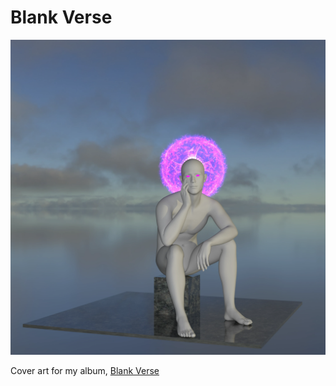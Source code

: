 # Blank Verse

![Blank Verse album cover](BlankVerse.webp)

Cover art for my album, [Blank Verse](https://distrokid.com/hyperfollow/kirkrader/blank-verse)